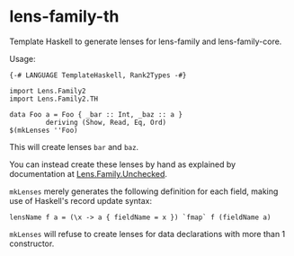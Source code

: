 lens-family-th
==============

Template Haskell to generate lenses for lens-family and lens-family-core.

Usage:

    {-# LANGUAGE TemplateHaskell, Rank2Types -#}

    import Lens.Family2
    import Lens.Family2.TH

    data Foo a = Foo { _bar :: Int, _baz :: a }
             deriving (Show, Read, Eq, Ord)
    $(mkLenses ''Foo)

This will create lenses `bar` and `baz`.

You can instead create these lenses by hand
as explained by documentation at [Lens.Family.Unchecked]().

`mkLenses` merely generates the following definition
for each field, making use of Haskell's record update syntax:

    lensName f a = (\x -> a { fieldName = x }) `fmap` f (fieldName a)

`mkLenses` will refuse to create lenses for data declarations
with more than 1 constructor.
